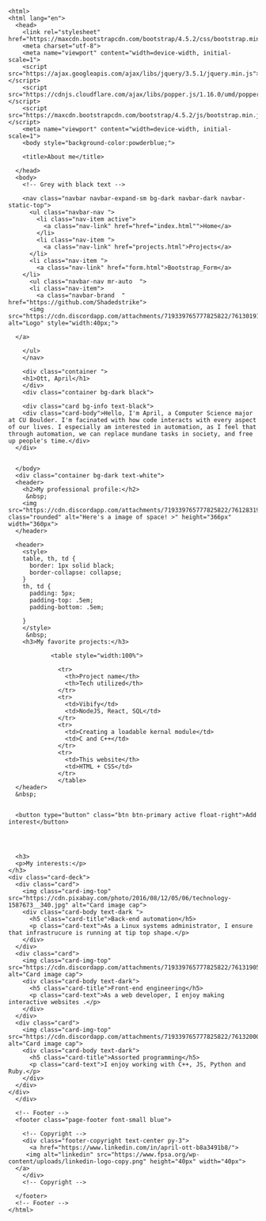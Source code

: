 
<!DOCTYPE html>
    <html>
    <html lang="en">
      <head>
        <link rel="stylesheet" href="https://maxcdn.bootstrapcdn.com/bootstrap/4.5.2/css/bootstrap.min.css">
        <meta charset="utf-8">
        <meta name="viewport" content="width=device-width, initial-scale=1">
        <script src="https://ajax.googleapis.com/ajax/libs/jquery/3.5.1/jquery.min.js"></script>
        <script src="https://cdnjs.cloudflare.com/ajax/libs/popper.js/1.16.0/umd/popper.min.js"></script>
        <script src="https://maxcdn.bootstrapcdn.com/bootstrap/4.5.2/js/bootstrap.min.js"></script>
        <meta name="viewport" content="width=device-width, initial-scale=1">
        <body style="background-color:powderblue;">

        <title>About me</title>

      </head>
      <body>
        <!-- Grey with black text -->

        <nav class="navbar navbar-expand-sm bg-dark navbar-dark navbar-static-top">
          <ul class="navbar-nav ">
            <li class="nav-item active">
              <a class="nav-link" href="href="index.html"">Home</a>
            </li>
            <li class="nav-item ">
              <a class="nav-link" href="projects.html">Projects</a>
          </li>
          <li class="nav-item ">
            <a class="nav-link" href="form.html">Bootstrap_Form</a>
        </li>
          <ul class="navbar-nav mr-auto  ">
          <li class="nav-item">
            <a class="navbar-brand  " href="https://github.com/Shadedstrike">
          <img src="https://cdn.discordapp.com/attachments/719339765777825822/761301913593053184/empty.png" alt="Logo" style="width:40px;">

      </a>

        </ul>
        </nav>

        <div class="container ">
        <h1>Ott, April</h1>
        </div>
        <div class="container bg-dark black">

        <div class="card bg-info text-black">
        <div class="card-body">Hello, I'm April, a Computer Science major at CU Boulder. I'm facinated with how code interacts with every aspect of our lives. I especially am interested in automation, as I feel that through automation, we can replace mundane tasks in society, and free up people's time.</div>
      </div>


      </body>
      <div class="container bg-dark text-white">
      <header>
        <h2>My professional profile:</h2>
         &nbsp;
        <img src="https://cdn.discordapp.com/attachments/719339765777825822/761283192107171880/P_20200707_135304_1_1.jpg" class="rounded" alt="Here's a image of space! >" height="366px" width="360px">
      </header>

      <header>
        <style>
        table, th, td {
          border: 1px solid black;
          border-collapse: collapse;
        }
        th, td {
          padding: 5px;
          padding-top: .5em;
          padding-bottom: .5em;

        }
        </style>
         &nbsp;
        <h3>My favorite projects:</h3>

                <table style="width:100%">

                  <tr>
                    <th>Project name</th>
                    <th>Tech utilized</th>
                  </tr>
                  <tr>
                    <td>Vibify</td>
                    <td>NodeJS, React, SQL</td>
                  </tr>
                  <tr>
                    <td>Creating a loadable kernal module</td>
                    <td>C and C++</td>
                  </tr>
                  <tr>
                    <td>This website</th>
                    <td>HTML + CSS</td>
                  </tr>
                  </table>
      </header>
      &nbsp;


      <button type="button" class="btn btn-primary active float-right">Add interest</button>




      <h3>
      <p>My interests:</p>
    </h3>
    <div class="card-deck">
      <div class="card">
        <img class="card-img-top" src="https://cdn.pixabay.com/photo/2016/08/12/05/06/technology-1587673__340.jpg" alt="Card image cap">
        <div class="card-body text-dark ">
          <h5 class="card-title">Back-end automation</h5>
          <p class="card-text">As a Linux systems administrator, I ensure that infrastrucure is running at tip top shape.</p>
        </div>
      </div>
      <div class="card">
        <img class="card-img-top" src="https://cdn.discordapp.com/attachments/719339765777825822/761319055461842944/coonstruct.png" alt="Card image cap">
        <div class="card-body text-dark">
          <h5 class="card-title">Front-end engineering</h5>
          <p class="card-text">As a web developer, I enjoy making interactive websites .</p>
        </div>
      </div>
      <div class="card">
        <img class="card-img-top" src="https://cdn.discordapp.com/attachments/719339765777825822/761320009678061568/codeeeee.png" alt="Card image cap">
        <div class="card-body text-dark">
          <h5 class="card-title">Assorted programming</h5>
          <p class="card-text">I enjoy working with C++, JS, Python and Ruby.</p>
        </div>
      </div>
    </div>
      </div>

      <!-- Footer -->
      <footer class="page-footer font-small blue">

        <!-- Copyright -->
        <div class="footer-copyright text-center py-3">
          <a href="https://www.linkedin.com/in/april-ott-b8a3491b8/">
         <img alt="linkedin" src="https://www.fpsa.org/wp-content/uploads/linkedin-logo-copy.png" height="40px" width="40px">
      </a>
        </div>
        <!-- Copyright -->

      </footer>
      <!-- Footer -->
    </html>
